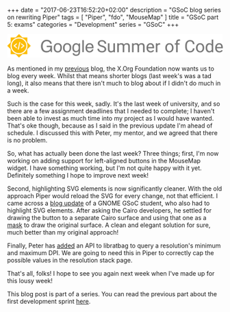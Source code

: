+++
date = "2017-06-23T16:52:20+02:00"
description = "GSoC blog series on rewriting Piper"
tags = [ "Piper", "fdo", "MouseMap" ]
title = "GSoC part 5: exams"
categories = "Development"
series = "GSoC"
+++

![GSoC logo horizontal](/img/blog/gsoc-part-1/GSoC-logo-horizontal.svg)

As mentioned in my [previous](/blog/gsoc-part-4) blog, the X.Org Foundation now
wants us to blog every week. Whilst that means shorter blogs (last week's was a
tad long), it also means that there isn't much to blog about if I didn't do much
in a week.

Such is the case for this week, sadly. It's the last week of university, and so
there are a few assignment deadlines that I needed to complete; I haven't been
able to invest as much time into my project as I would have wanted. That's oke
though, because as I said in the previous update I'm ahead of schedule. I
discussed this with Peter, my mentor, and we agreed that there is no problem.

So, what has actually been done the last week? Three things; first, I'm now
working on adding support for left-aligned buttons in the MouseMap widget. I
have something working, but I'm not quite happy with it yet. Definitely
something I hope to improve next week!

Second, highlighting SVG elements is now significantly cleaner. With the old
approach Piper would reload the SVG for every change, not that efficient. I came
across a [blog update](https://theawless.github.io/GSoC-Report-1/) of a GNOME
GSoC student, who also had to highlight SVG elements. After asking the Cairo
developers, he settled for drawing the button to a separate Cairo surface and
using that one as a [mask](https://www.cairographics.org/tutorial/#L3mask) to
draw the original surface. A clean and elegant solution for sure, much better
than my original approach!

Finally, Peter has [added](https://github.com/libratbag/libratbag/pull/183) an
API to libratbag to query a resolution's minimum and maximum DPI. We are going
to need this in Piper to correctly cap the possible values in the resolution
stack page.

That's all, folks! I hope to see you again next week when I've made up for this
lousy week!

This blog post is part of a series. You can read the previous part about the
first development sprint [here](/blog/gsoc-part-4).

